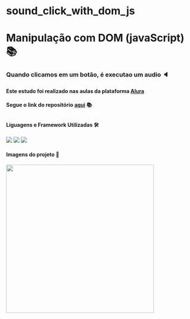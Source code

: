# sound_click_with_dom_js
<h1>Manipulação com DOM (javaScript) 📚</h1>

<h3>Quando clicamos em um botão, é executao um audio 🔈</h3>

<h4>Este estudo foi realizado nas aulas da plataforma <a href="https://www.alura.com.br/">Alura</a></h4>

<h4>Segue o link do repositório <a href="https://github.com/alura-cursos/aluramidi-curso">aqui</a> 📚 
<h2>
<h4>Liguagens e Framework Utilizadas 🛠</h4>

<a href=''><img src="https://img.shields.io/badge/CSS3-1572B6?style=for-the-badge&logo=css3&logoColor=white"></a>
<a href=''><img src="https://img.shields.io/badge/HTML5-E34F26?style=for-the-badge&logo=html5&logoColor=white"></a>
<a href=''><img src="https://img.shields.io/badge/JavaScript-323330?style=for-the-badge&logo=javascript&logoColor=F7DF1E"></a>

<h4>Imagens do projeto 📸</h4>

<img width="400" src='https://user-images.githubusercontent.com/83100757/196316342-79c5cd51-7b43-4251-b30f-61294b7bdba1.png'>
